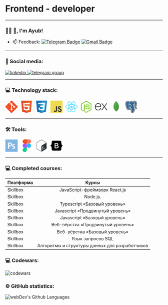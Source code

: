 # Frontend - developer

---

### :man_technologist: 👋, I'm Ayub!

-   :mailbox: Feedback: [![Telegram Badge](https://img.shields.io/badge/-userf1ame-blue?style=flat&logo=Telegram&logoColor=white)](https://t.me/f1llzzz) [![Gmail Badge](https://img.shields.io/badge/-Gmail-red?style=flat&logo=Gmail&logoColor=white)](mailto:shakhgiriev.feedback@gmail.com)

---

### 🤝 Social media:

  <div id="badges">
    <a href="https://www.linkedin.com/in/ayun-sh-51473a26b/" target="_blank">
      <img src="https://cdn-icons-png.flaticon.com/512/2504/2504799.png" width="40" height="40" alt="linkedin" />
    </a>
    <a href="https://t.me/userf1ame" target="_blank">
      <img src="https://cdn-icons-png.flaticon.com/512/2111/2111646.png" width="40" height="40" alt="telegram group" />
    </a>
  </div>

---

### 💻 Technology stack:

<div>
  <img src="https://github.com/devicons/devicon/blob/master/icons/git/git-original.svg" title="git" alt="git" width="40" height="40"/>&nbsp;
  <img src="https://github.com/devicons/devicon/blob/master/icons/html5/html5-original.svg" title="html5" alt="html5" width="40" height="40"/>&nbsp;
  <img src="https://github.com/devicons/devicon/blob/master/icons/css3/css3-original.svg" title="css" alt="css" width="40" height="40"/>&nbsp;
  <img src="https://github.com/devicons/devicon/blob/master/icons/javascript/javascript-original.svg" title="javascript" alt="javascript" width="40" height="40"/>&nbsp;
  <img src="https://github.com/devicons/devicon/blob/master/icons/react/react-original.svg" title="reactjs" alt="reactjs" width="40" height="40"/>&nbsp;
  <img src="https://github.com/devicons/devicon/blob/master/icons/nodejs/nodejs-original.svg" title="nodejs" alt="nodejs" width="40" height="40"/>&nbsp;
  <img src="https://github.com/devicons/devicon/blob/master/icons/express/express-original.svg" title="express" alt="express" width="40" height="40"/>&nbsp;
  <img src="https://github.com/devicons/devicon/blob/master/icons/mongodb/mongodb-original.svg" title="mongodb" alt="mongodb" width="40" height="40"/>&nbsp;
  <img src="https://github.com/devicons/devicon/blob/master/icons/postgresql/postgresql-original.svg" title="postgresql" alt="postgresql" width="40" height="40"/>&nbsp;
</div>

---

### 🛠 Tools:

<div>
  <img src="https://github.com/devicons/devicon/blob/master/icons/photoshop/photoshop-plain.svg" title="photoshop" alt="photoshop" width="40" height="40"/>&nbsp;
  <img src="https://github.com/devicons/devicon/blob/master/icons/figma/figma-original.svg" title="figma" alt="figma" width="40" height="40"/>&nbsp;
  <img src="https://github.com/devicons/devicon/blob/master/icons/bash/bash-plain.svg" title="bash" alt="bash" width="40" height="40"/>&nbsp;
  <img src="https://github.com/devicons/devicon/blob/master/icons/bootstrap/bootstrap-plain.svg" title="bootstrap" alt="bootstrap" width="40" height="40"/>&nbsp;
 </div>

---

### 💻 Completed courses:

| Платформа |                     Курсы                      |
| --------- | :--------------------------------------------: |
| Skillbox  |         JavaScript-фреймворк React.js          |
| Skillbox  |                    Node.js.                    |
| Skillbox  |          Typescript «Базовый уровень»          |
| Skillbox  |        Javascript «Продвинутый уровень»        |
| Skillbox  |          Javascript «Базовый уровень»          |
| Skillbox  |       Веб-вёрстка «Продвинутый уровень»        |
| Skillbox  |         Веб-вёрстка «Базовый уровень»          |
| Skillbox  |               Язык запросов SQL                |
| Skillbox  | Алгоритмы и структуры данных для разработчиков |

### 💻 Codewars:

![codewars](https://www.codewars.com/users/krizz155/badges/large)

### ⚙️ GitHub statistics:

<div>
      <img width="100%" height="195px" align="right" alt="webDev's Github Languages" src="https://github-readme-stats-sigma-five.vercel.app/api/top-langs/?username=AyubCompetitor&layout=compact&theme=vision-friendly-dark" />
</div>
